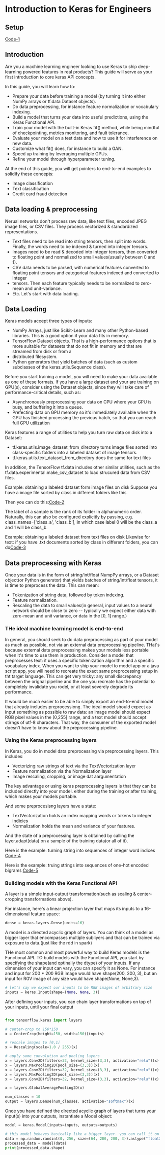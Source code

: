 # Introduction to Keras for Engineers 

## Setup

[Code-1](./1_introduction_to_keras_for_engineers.py)

## Introduction 
Are you a machine learning engineer looking to use Keras to ship deep-learning powered features in real products?
This guide will serve as your first introduction to core keras API concepts. 

In this guide, you will learn how to: 
* Prepare your data before training a model (by turning it into either NumPy arrays or tf.data.Dataset objects).
* Do data preprocessing, for instance feature normalization or vocabulary indexing.
* Build a model that turns your data into useful predictions, using the Keras Functional API.
* Train your model with the built-in Keras fit() method, while being mindful of checkpointing, metrics monitoring, and fault tolerance.
* Evaluate your model on a test data and how to use it for interference on new data. 
* Customize what fit() does, for instance to build a GAN.
* Speed up training by leveraging multiple GPUs. 
* Refine your model through hyperparameter tuning. 

At the end of this guide, you will get pointers to end-to-end examples to solidify these concepts: 

* Image classification 
* Text classification  
* Credit card fraud detection  

## Data loading & preprocessing 
Nerual networks don't process raw data, like text files, encoded JPEG image files, or CSV files. 
They process vectorized & standardized representations.

* Text files need to be read into string tensors, then split into words. Finally, the words need to be indexed & turned into integer tensors. 
* Images need to be read & decoded into integer tensors, then converted to floating point and normalized to small values(usually between 0 and 1).
* CSV data needs to be parsed, with numerical features converted to floating point tensors and categorical features indexed and converted to integer 
* tensors. Then each feature typically needs to be normalized to zero-mean and unit-variance. 
* Etc. 
Let's start with data loading.

## Data Loading 
Keras models accept three types of inputs:

* NumPy Arrays, just like Scikit-Learn and many other Python-based libraries. This is a good option if your data fits in memory.
* TensorFlow Dataset objects. Thsi is a high-performance options that is more suitable for datasets that do not fit in memory and that are streamed from disk or from a 
* distributed filesystem. 
* Python generators that yield batches of data (such as custom subclasses of the keras.utils.Sequence class).

Before you start training a model, you will need to make your data available as one of these formats. 
If you have a large dataset and your are training on GPU(s), consider using the Dataset objects, since they will 
take care of performance-critical details, such as: 
* Asynchronously preprocessing your data on CPU where your GPU is busy, and buffering it into a queue. 
* Prefecting data on GPU memory so it's immediately available when the GPU has finished processing the previous batch, so that you can reach full GPU utilization 

Keras features a range of utilities to help you turn raw data on disk into a Dataset: 
* tf.keras.utils.image_dataset_from_directory turns image files sorted into class-specific folders into a labeled dataset of image tensors. 
* tf.keras.utils.text_dataset_from_directory does the same for text files 


In addition, the TensorFlow tf.data includes other similar utilities, such as the tf.data.experimental.make_csv_dataset 
to load strucured data from CSV files. 

Example: obtaining a labeled dataset form image files on disk 
Suppose you have a image file sorted by class in different folders like this 


Then you can do this:[Code-2](./1_introduction_to_keras_for_engineers.py)

The label of a sample is the rank of its folder in alphanumeric order. Naturally, this can 
also be configured explicitly by passing, e.g. class_names=['class_a', 'class_b'],
in which case label 0 will be the class_a and 1 will be class_b.

Example: obtaining a labeled dataset from text files on disk
Likewise for text: if you have .txt documents sorted by class in different folders, you can do[Code-3](./1_introduction_to_keras_for_engineers.py)

## Data preprocessing with Keras 
Once your data is in the form of string/int/float NumpPy arrays, or a Dataset object(or Python generator) that 
yields batches of string/int/float tensors, it is time to preprocess the data. This can mean:
* Tokenization of string data, followed by token indexing.
* Feature normalization.
* Rescaling the data to small values(in general, input values to a neural network should be close to zero -- 
typically we expect either data with zero-mean and unit variance, or data in the [0, 1] range.)

### THe ideal machine learning model is end-to-end 
In general, you should seek to do data preprocessing as part of your model as much as possible, not via an external data 
preprocessing pipeline. THat's because external data preprocessing makes your models less portable 
when it's time to use them in production. Consider a model that preprocesses text: it uses a specific tokenization algorithm
and a specific vocabulary index. 
When you want to ship your model to model app or a java script app, you will need to recreate the exact same preprocessing setup in tht 
target language. This can get very tricky: any small discrepancy between the orignal pipeline and the one you recreate has the 
potential to completely invalidate you rodel, or at least severely degrade its performance. 

It would be much easier to be able to simply export an end-to-end model that already includes preprocessiong.
The ideal model should expect as input something as possible to raw data: 
an image model should expect RGB pixel values in the [0,255] range, and a text model should accept stirngs of utf-8 characters. 
That way, the consumer of the exported model doesn't have to know about the preprocessing pipeline.

### Using the Keras preprocessing layers 
In Keras, you do in model data preprocessing via preprocessing layers. This includes:
* Vectorizing raw strings of text via the TextVectorization layer 
* Feature normalization via the Normalization layer 
* Image rescaling, cropping, or image dat aargumentation 

The key advantage or using keras preprocessing layers is that they can be included directly into your model.
either during the training or after training, which makes your models portable. 

And some preprocesisng layers have a state: 
* TextVectorization holds an index mapping words or tokens to integer indicies 
* Normalization holds the mean and variance of your features. 

And the state of a preprocessing layer is obtained by calling the layer.adapt(data) on a sample of the training data(or all of it).

Here is the example: turning string into sequences of integer word indices 
[Code-4](./1_introduction_to_keras_for_engineers.py)


Here is the example: truing strings into sequences of one-hot encoded bigrams [Code-5](./1_introduction_to_keras_for_engineers.py)

### Building models with the Keras Functional API 
A layer is a simple input-output transformation(such as scaling & center-cropping transformations above).

For instance, here's a linear projection layer that maps its inputs to a 16-dimensional feature space:

```python 
dense = keras.layers.Dense(units=16)
```

A model is a directed acyclic graph of layers. You can think of a model as bigger layer that encompasses 
multiple subliyers and that can be trained via exposure to data.(just like the rdd in spark)

THe most common and most powerful way to build Keras models is the Functional API. TO build models with the Functional API, 
you start by specifying the shape(and optinally the dtype) of your inputs. 
If any dimension of your input can vary, you can specify it as None. For instance and input for 200 * 200 RGB image
would have shape(200, 200, 3), but an input for RGV image of any size would have shape(None, None,3).

```python 
# let's say we expect our inputs to be RGB images of arbitrary size 
inputs = keras.Input(shape=(None, None, 3))
```

After defining your inputs, you can chain layer transformations on top of your inputs, until your final output
```python 

from tensorflow.keras import layers 

# center-crop to 150*150
x = CenterCrop(height=150, width=150)(inputs)

# rescale images to [0,1]
x = Rescaling(scale=1.0 / 255)(x)

# apply some convolution and pooling layers 
x = layers.Conv2D(filters=32, kernel_size=(3,3), activation="relu")(x)
x = layers.MaxPooling2D(pool_size=(3,3))(x)
x = layers.Conv2D(filters=32, kernel_size=(3,3), activation="relu")(x)
x = layers.MaxPooling2D(pool_size=(3,3))(x)
x = layers.Conv2D(filters=32, kernel_size=(3,3), activation="relu")(x)

x = layers.GlobalAveragePooling2D(x)

num_classes = 10
output = layers.Dense(num_classes, activation="softmax")(x)
```

Once you have defined the directed acyclic graph of layers that turns your input(s) into your outputs, 
instantiate a Model object:
```python 
model = keras.Model(inputs=inputs, outputs=outputs)

# this model behaves basically like a bigger layer. you can call it on batches of data like this 
data = np.random.randint(0, 256, size=(64, 200, 200, 3)).astype("float32")
processed_data = model(data)
print(processed_data.shape)
```



